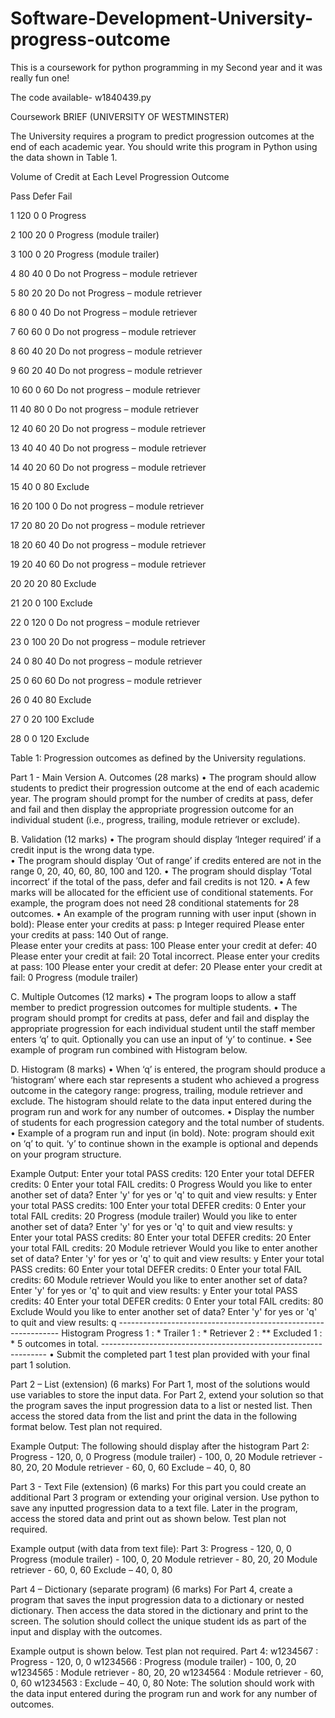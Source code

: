 # Software-Development-University-progress-outcome

This is a coursework for python programming in my Second year and it was really fun one!

The code available- w1840439.py

Coursework BRIEF (UNIVERSITY OF WESTMINSTER)

The University requires a program to predict progression outcomes at the end of each academic year. You should write this program in Python using the data shown in Table 1. 
 
 Volume of Credit at Each Level  Progression Outcome 
 
 Pass Defer Fail 
 
 1 120 0 0 Progress 
 
 2 100 20 0 Progress (module trailer) 
 
 3 100 0 20 Progress (module trailer) 
 
 4 80 40 0 Do not Progress – module retriever
 
 5 80 20 20 Do not Progress – module retriever
 
 6 80 0 40 Do not Progress – module retriever 
 
 7 60 60 0 Do not progress – module retriever 
 
 8 60 40 20 Do not progress – module retriever 
 
 9 60 20 40 Do not progress – module retriever 
 
 10 60 0 60 Do not progress – module retriever 
 
 11 40 80 0 Do not progress – module retriever 
 
 12 40 60 20 Do not progress – module retriever 
 
 13 40 40 40 Do not progress – module retriever 
 
 14 40 20 60 Do not progress – module retriever 
 
 15 40 0 80 Exclude 
 
 16 20 100 0 Do not progress – module retriever 
 
 17 20 80 20 Do not progress – module retriever 
 
 18 20 60 40 Do not progress – module retriever 
 
 19 20 40 60 Do not progress – module retriever 
 
 20 20 20 80 Exclude 
 
 21 20 0 100 Exclude 
 
 22 0 120 0 Do not progress – module retriever 
 
 23 0 100 20 Do not progress – module retriever 
 
 24 0 80 40 Do not progress – module retriever 
 
 25 0 60 60 Do not progress – module retriever 
 
 26 0 40 80 Exclude 
 
 27 0 20 100 Exclude 
 
 28 0 0 120 Exclude 
 

Table 1: Progression outcomes as defined by the University regulations. 

Part 1 - Main Version 
A. Outcomes (28 marks) 
• The program should allow students to predict their progression outcome at the end of each 
academic year. The program should prompt for the number of credits at pass, defer and fail 
and then display the appropriate progression outcome for an individual student (i.e., 
progress, trailing, module retriever or exclude). 

B. Validation (12 marks) 
• The program should display ‘Integer required’ if a credit input is the wrong data type.  
• The program should display ‘Out of range’ if credits entered are not in the range 0, 20, 40, 
60, 80, 100 and 120. 
• The program should display ‘Total incorrect’ if the total of the pass, defer and fail credits is 
not 120. 
• A few marks will be allocated for the efficient use of conditional statements.  For example, 
the program does not need 28 conditional statements for 28 outcomes. 
• An example of the program running with user input (shown in bold): 
Please enter your credits at pass: p 
Integer required 
Please enter your credits at pass: 140 
Out of range.  
Please enter your credits at pass: 100 
Please enter your credit at defer: 40 
Please enter your credit at fail: 20 
Total incorrect. 
Please enter your credits at pass: 100 
Please enter your credit at defer: 20 
Please enter your credit at fail: 0 
Progress (module trailer) 

C. Multiple Outcomes (12 marks) 
• The program loops to allow a staff member to predict progression outcomes for multiple 
students. 
• The program should prompt for credits at pass, defer and fail and display the appropriate 
progression for each individual student until the staff member enters ‘q’ to quit.  Optionally 
you can use an input of ‘y’ to continue. 
• See example of program run combined with Histogram below. 

D. Histogram (8 marks) 
• When ‘q’ is entered, the program should produce a ‘histogram’ where each star represents a 
student who achieved a progress outcome in the category range: progress, trailing, module 
retriever and exclude. The histogram should relate to the data input entered during the 
program run and work for any number of outcomes. 
• Display the number of students for each progression category and the total number of 
students. 
• Example of a program run and input (in bold). Note: program should exit on ‘q’ to quit.  ‘y’ to 
continue shown in the example is optional and depends on your program structure. 


Example Output: 
Enter your total PASS credits: 120 
Enter your total DEFER credits: 0 
Enter your total FAIL credits: 0 
Progress 
Would you like to enter another set of data? 
Enter 'y' for yes or 'q' to quit and view results: y 
Enter your total PASS credits: 100 
Enter your total DEFER credits: 0 
Enter your total FAIL credits: 20 
Progress (module trailer) 
Would you like to enter another set of data? 
Enter 'y' for yes or 'q' to quit and view results: y      
Enter your total PASS credits: 80 
Enter your total DEFER credits: 20 
Enter your total FAIL credits: 20 
Module retriever 
Would you like to enter another set of data? 
Enter 'y' for yes or 'q' to quit and view results: y 
Enter your total PASS credits: 60 
Enter your total DEFER credits: 0 
Enter your total FAIL credits: 60 
Module retriever 
Would you like to enter another set of data? 
Enter 'y' for yes or 'q' to quit and view results: y 
Enter your total PASS credits: 40 
Enter your total DEFER credits: 0 
Enter your total FAIL credits: 80 
Exclude 
Would you like to enter another set of data? 
Enter 'y' for yes or 'q' to quit and view results: q --------------------------------------------------------------- 
Histogram 
Progress 1  : * 
Trailer 1   : * 
Retriever 2 : ** 
Excluded 1  : * 
5 outcomes in total. ---------------------------------------------------------------- 
• Submit the completed part 1 test plan provided with your final part 1 solution.  



Part 2 – List (extension) (6 marks) 
For Part 1, most of the solutions would use variables to store the input data.  For Part 2, extend your 
solution so that the program saves the input progression data to a list or nested list. Then access the 
stored data from the list and print the data in the following format below.  Test plan not required.  


Example Output: The following should display after the histogram 
Part 2: 
Progress - 120, 0, 0 
Progress (module trailer) - 100, 0, 20 
Module retriever - 80, 20, 20 
Module retriever - 60, 0, 60 
Exclude – 40, 0, 80 

Part 3 - Text File (extension) (6 marks) 
For this part you could create an additional Part 3 program or extending your original version. 
Use python to save any inputted progression data to a text file. Later in the program, access the stored 
data and print out as shown below. Test plan not required. 

Example output (with data from text file): 
Part 3: 
Progress - 120, 0, 0 
Progress (module trailer) - 100, 0, 20 
Module retriever - 80, 20, 20 
Module retriever - 60, 0, 60 
Exclude – 40, 0, 80 
      
Part 4 – Dictionary (separate program) (6 marks) 
For Part 4, create a program that saves the input progression data to a dictionary or nested dictionary. 
Then access the data stored in the dictionary and print to the screen. The solution should collect the 
unique student ids as part of the input and display with the outcomes. 

Example output is shown below. Test plan not required. 
Part 4: 
w1234567 : Progress - 120, 0, 0 
w1234566 : Progress (module trailer) - 100, 0, 20 
w1234565 : Module retriever - 80, 20, 20 
w1234564 : Module retriever - 60, 0, 60 
w1234563 : Exclude – 40, 0, 80 
Note: The solution should work with the data input entered during the program run and work for 
any number of outcomes.   
